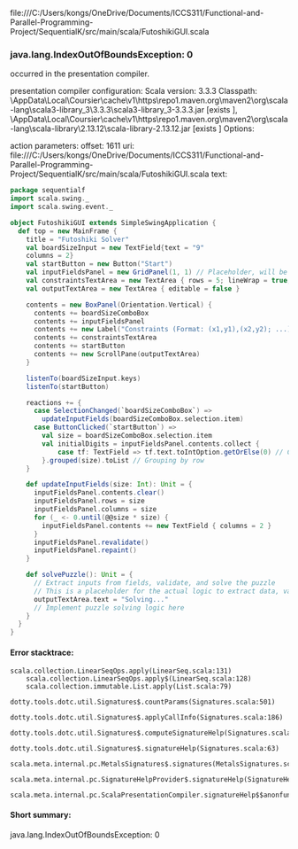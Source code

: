 file:///C:/Users/kongs/OneDrive/Documents/ICCS311/Functional-and-Parallel-Programming-Project/SequentialK/src/main/scala/FutoshikiGUI.scala
### java.lang.IndexOutOfBoundsException: 0

occurred in the presentation compiler.

presentation compiler configuration:
Scala version: 3.3.3
Classpath:
<HOME>\AppData\Local\Coursier\cache\v1\https\repo1.maven.org\maven2\org\scala-lang\scala3-library_3\3.3.3\scala3-library_3-3.3.3.jar [exists ], <HOME>\AppData\Local\Coursier\cache\v1\https\repo1.maven.org\maven2\org\scala-lang\scala-library\2.13.12\scala-library-2.13.12.jar [exists ]
Options:



action parameters:
offset: 1611
uri: file:///C:/Users/kongs/OneDrive/Documents/ICCS311/Functional-and-Parallel-Programming-Project/SequentialK/src/main/scala/FutoshikiGUI.scala
text:
```scala
package sequentialf
import scala.swing._
import scala.swing.event._

object FutoshikiGUI extends SimpleSwingApplication {
  def top = new MainFrame {
    title = "Futoshiki Solver"
    val boardSizeInput = new TextField{text = "9" 
    columns = 2}
    val startButton = new Button("Start")
    val inputFieldsPanel = new GridPanel(1, 1) // Placeholder, will be updated
    val constraintsTextArea = new TextArea { rows = 5; lineWrap = true; wordWrap = true }
    val outputTextArea = new TextArea { editable = false }

    contents = new BoxPanel(Orientation.Vertical) {
      contents += boardSizeComboBox
      contents += inputFieldsPanel
      contents += new Label("Constraints (Format: (x1,y1),(x2,y2); ...):")
      contents += constraintsTextArea
      contents += startButton
      contents += new ScrollPane(outputTextArea)
    }

    listenTo(boardSizeInput.keys)
    listenTo(startButton)

    reactions += {
      case SelectionChanged(`boardSizeComboBox`) =>
        updateInputFields(boardSizeComboBox.selection.item)
      case ButtonClicked(`startButton`) =>
        val size = boardSizeComboBox.selection.item
        val initialDigits = inputFieldsPanel.contents.collect {
            case tf: TextField => tf.text.toIntOption.getOrElse(0) // Collecting inputs and converting to Int, defaulting to 0 for empty
        }.grouped(size).toList // Grouping by row
    }

    def updateInputFields(size: Int): Unit = {
      inputFieldsPanel.contents.clear()
      inputFieldsPanel.rows = size
      inputFieldsPanel.columns = size
      for (_ <- 0.until(@@size * size) {
        inputFieldsPanel.contents += new TextField { columns = 2 }
      }
      inputFieldsPanel.revalidate()
      inputFieldsPanel.repaint()
    }

    def solvePuzzle(): Unit = {
      // Extract inputs from fields, validate, and solve the puzzle
      // This is a placeholder for the actual logic to extract data, validate, and solve the puzzle
      outputTextArea.text = "Solving..."
      // Implement puzzle solving logic here
    }
  }
}
```



#### Error stacktrace:

```
scala.collection.LinearSeqOps.apply(LinearSeq.scala:131)
	scala.collection.LinearSeqOps.apply$(LinearSeq.scala:128)
	scala.collection.immutable.List.apply(List.scala:79)
	dotty.tools.dotc.util.Signatures$.countParams(Signatures.scala:501)
	dotty.tools.dotc.util.Signatures$.applyCallInfo(Signatures.scala:186)
	dotty.tools.dotc.util.Signatures$.computeSignatureHelp(Signatures.scala:94)
	dotty.tools.dotc.util.Signatures$.signatureHelp(Signatures.scala:63)
	scala.meta.internal.pc.MetalsSignatures$.signatures(MetalsSignatures.scala:17)
	scala.meta.internal.pc.SignatureHelpProvider$.signatureHelp(SignatureHelpProvider.scala:51)
	scala.meta.internal.pc.ScalaPresentationCompiler.signatureHelp$$anonfun$1(ScalaPresentationCompiler.scala:426)
```
#### Short summary: 

java.lang.IndexOutOfBoundsException: 0